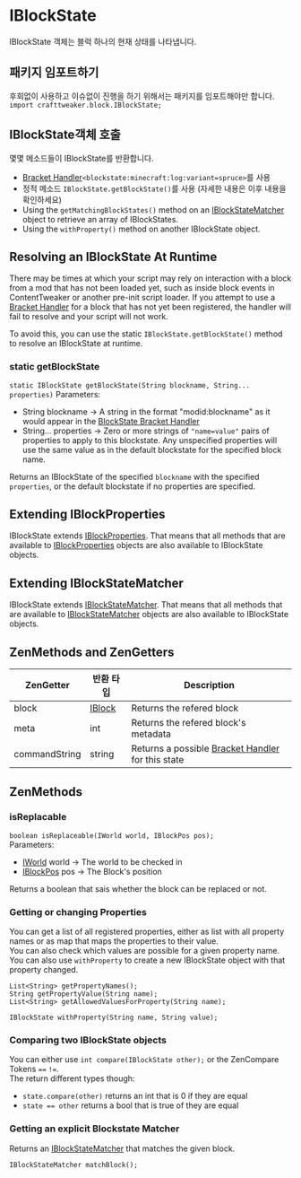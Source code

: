# IBlockState

IBlockState 객체는 블럭 하나의 현재 상태를 나타냅니다. 

## 패키지 임포트하기

후회없이 사용하고 이슈없이 진행을 하기 위해서는 패키지를 임포트해야만 합니다.  
`import crafttweaker.block.IBlockState;`

## IBlockState객체 호출

몇몇 메소드들이 IBlockState를 반환합니다.

- [Bracket Handler](/Vanilla/Brackets/Bracket_BlockState/)`<blockstate:minecraft:log:variant=spruce>`를 사용
- 정적 메소드 `IBlockState.getBlockState()`를 사용 (자세한 내용은 이후 내용을 확인하세요)
- Using the `getMatchingBlockStates()` method on an [IBlockStateMatcher](/Vanilla/Blocks/IBlockStateMatcher/) object to retrieve an array of IBlockStates.
- Using the `withProperty()` method on another IBlockState object.

## Resolving an IBlockState At Runtime

There may be times at which your script may rely on interaction with a block from a mod that has not been loaded yet, such as inside block events in ContentTweaker or another pre-init script loader. If you attempt to use a [Bracket Handler](/Vanilla/Brackets/Bracket_BlockState/) for a block that has not yet been registered, the handler will fail to resolve and your script will not work.

To avoid this, you can use the static `IBlockState.getBlockState()` method to resolve an IBlockState at runtime.

### static getBlockState

`static IBlockState getBlockState(String blockname, String... properties)` Parameters:

- String blockname → A string in the format "modid:blockname" as it would appear in the [BlockState Bracket Handler](/Vanilla/Brackets/Bracket_BlockState/)
- String... properties → Zero or more strings of `"name=value"` pairs of properties to apply to this blockstate. Any unspecified properties will use the same value as in the default blockstate for the specified block name.

Returns an IBlockState of the specified `blockname` with the specified `properties`, or the default blockstate if no properties are specified.

## Extending IBlockProperties

IBlockState extends [IBlockProperties](/Vanilla/Blocks/IBlockProperties/). That means that all methods that are available to [IBlockProperties](/Vanilla/Blocks/IBlockProperties/) objects are also available to IBlockState objects.

## Extending IBlockStateMatcher

IBlockState extends [IBlockStateMatcher](/Vanilla/Blocks/IBlockStateMatcher/). That means that all methods that are available to [IBlockStateMatcher](/Vanilla/Blocks/IBlockStateMatcher/) objects are also available to IBlockState objects.

## ZenMethods and ZenGetters

| ZenGetter     | 반환 타입                             | Description                                                                                |
| ------------- | --------------------------------- | ------------------------------------------------------------------------------------------ |
| block         | [IBlock](/Vanilla/Blocks/IBlock/) | Returns the refered block                                                                  |
| meta          | int                               | Returns the refered block's metadata                                                       |
| commandString | string                            | Returns a possible [Bracket Handler](/Vanilla/Brackets/Bracket_BlockState/) for this state |

## ZenMethods

### isReplacable

`boolean isReplaceable(IWorld world, IBlockPos pos);`  
Parameters:

- [IWorld](/Vanilla/World/IWorld/) world → The world to be checked in
- [IBlockPos](/Vanilla/World/IBlockPos/) pos → The Block's position

Returns a boolean that sais whether the block can be replaced or not.

### Getting or changing Properties

You can get a list of all registered properties, either as list with all property names or as map that maps the properties to their value.  
You can also check which values are possible for a given property name.  
You can also use `withProperty` to create a new IBlockState object with that property changed.

    List<String> getPropertyNames();
    String getPropertyValue(String name);
    List<String> getAllowedValuesForProperty(String name);
    
    IBlockState withProperty(String name, String value);
    

### Comparing two IBlockState objects

You can either use `int compare(IBlockState other);` or the ZenCompare Tokens `==` `!=`.  
The return different types though:

- `state.compare(other)` returns an int that is 0 if they are equal
- `state == other` returns a bool that is true of they are equal

### Getting an explicit Blockstate Matcher

Returns an [IBlockStateMatcher](/Vanilla/Blocks/IBlockStateMatcher/) that matches the given block.

    IBlockStateMatcher matchBlock();